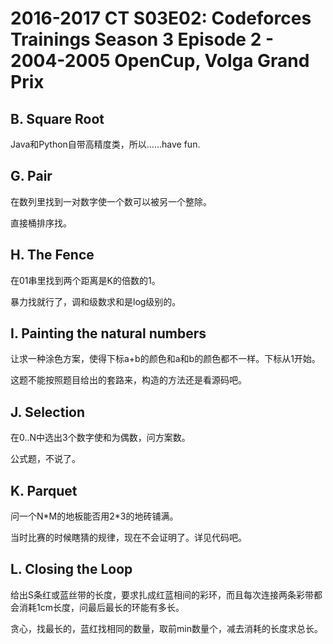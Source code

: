 # 2016-2017 CT S03E02: Codeforces Trainings Season 3 Episode 2 - 2004-2005 OpenCup, Volga Grand Prix

## B. Square Root

Java和Python自带高精度类，所以……have fun.

## G. Pair

在数列里找到一对数字使一个数可以被另一个整除。

直接桶排序找。

## H. The Fence

在01串里找到两个距离是K的倍数的1。

暴力找就行了，调和级数求和是log级别的。

## I. Painting the natural numbers

让求一种涂色方案，使得下标a+b的颜色和a和b的颜色都不一样。下标从1开始。

这题不能按照题目给出的套路来，构造的方法还是看源码吧。

## J. Selection

在0..N中选出3个数字使和为偶数，问方案数。

公式题，不说了。

## K. Parquet

问一个N\*M的地板能否用2\*3的地砖铺满。

当时比赛的时候瞎猜的规律，现在不会证明了。详见代码吧。

## L. Closing the Loop

给出S条红或蓝丝带的长度，要求扎成红蓝相间的彩环，而且每次连接两条彩带都会消耗1cm长度，问最后最长的环能有多长。

贪心，找最长的，蓝红找相同的数量，取前min数量个，减去消耗的长度求总长。

